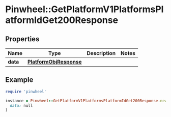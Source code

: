 # Pinwheel::GetPlatformV1PlatformsPlatformIdGet200Response

## Properties

| Name | Type | Description | Notes |
| ---- | ---- | ----------- | ----- |
| **data** | [**PlatformObjResponse**](PlatformObjResponse.md) |  |  |

## Example

```ruby
require 'pinwheel'

instance = Pinwheel::GetPlatformV1PlatformsPlatformIdGet200Response.new(
  data: null
)
```

